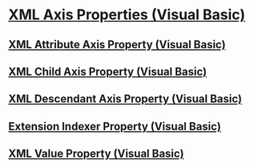 # [XML Axis Properties (Visual Basic)](xml-axis-properties.md)
## [XML Attribute Axis Property (Visual Basic)](xml-attribute-axis-property.md)
## [XML Child Axis Property (Visual Basic)](xml-child-axis-property.md)
## [XML Descendant Axis Property (Visual Basic)](xml-descendant-axis-property.md)
## [Extension Indexer Property (Visual Basic)](extension-indexer-property.md)
## [XML Value Property (Visual Basic)](xml-value-property.md)
